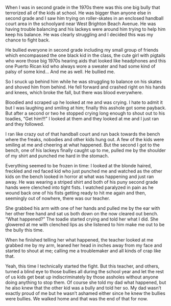 <!-----
title: Punched in the Stomach
description: Getting Back at a Second Grade Bully
date: '2016-10-13T02:23:55.328Z'
slug: 4dea3721223f
----->

When I was in second grade in the 1970s there was this one big bully that terrorized all of the kids at school. He was bigger than anyone else in second grade and I saw him trying on roller-skates in an enclosed handball court area in the schoolyard near West Brighton Beach Avenue. He was having trouble balancing and his lackeys were around him trying to help him keep his balance. He was clearly struggling and I decided this was my chance to fight back.

He bullied everyone in second grade including my small group of friends which encompassed the one black kid in the class, the cute girl with pigtails who wore those big 1970s hearing aids that looked like headphones and this one Puerto Rican kid who always wore a sweater and had some kind of palsy of some kind… And me as well. He bullied me.

So I snuck up behind him while he was struggling to balance on his skates and shoved him from behind. He fell forward and crashed right on his hands and knees, which broke the fall, but there was blood everywhere.

Bloodied and scraped up he looked at me and was crying. I hate to admit it but I was laughing and smiling at him; finally this asshole got some payback. But after a second or two he stopped crying long enough to shout out to his toadies, “Get him!!!” I looked at them and they looked at me and I just ran and they followed.

I ran like crazy out of that handball court and run back towards the bench where the freaks, nobodies and other kids hung out. A few of the kids were smiling at me and cheering at what happened. But the second I got to the bench, one of his lackeys finally caught up to me, pulled me by the shoulder of my shirt and punched me hard in the stomach.

Everything seemed to be frozen in time: I looked at the blonde haired, freckled and red faced kid who just punched me and watched as the other kids on the bench looked in horror at what was happening and just ran away. He was wearing a striped shirt and both of his puny second grade hands were clenched into tight fists. I watched paralyzed in pain as he wound back one of his fists getting ready to hit me again and then, seemingly out of nowhere, there was our teacher.

She grabbed his arm with one of her hands and pulled me by the ear with her other free hand and sat us both down on the now cleared out bench. “What happened?” The toadie started crying and told her what I did. She glowered at me with clenched lips as she listened to him make me out to be the bully this time.

When he finished telling her what happened, the teacher looked at me grabbed me by my arm, leaned her head in inches away from my face and started to shout at me; calling me a troublemaker and all kinds of crap like that.

Yeah, this time I technically started the fight. But this teacher, and others, turned a blind eye to those bullies all during the school year and let the rest of us kids get beat up indiscriminately by those assholes without anyone doing anything to stop them. Of course she told my dad what happened, but he also knew that the other kid was a bully and told her so. My dad wasn’t exactly proud of me but he wasn’t ashamed either since he knew the bullies were bullies. We walked home and that was the end of that for now.